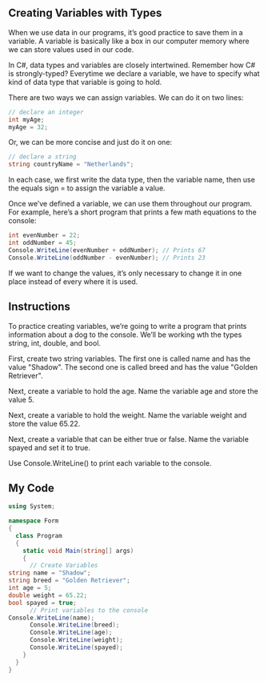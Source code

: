 ## Creating Variables with Types

When we use data in our programs, it’s good practice to save them in a variable. A variable is basically like a box in our computer memory where we can store values used in our code.

In C#, data types and variables are closely intertwined. Remember how C# is strongly-typed? Everytime we declare a variable, we have to specify what kind of data type that variable is going to hold.

There are two ways we can assign variables. We can do it on two lines:
```c#
// declare an integer
int myAge;
myAge = 32;
```
Or, we can be more concise and just do it on one:
```c#
// declare a string
string countryName = "Netherlands";
```
In each case, we first write the data type, then the variable name, then use the equals sign = to assign the variable a value.

Once we’ve defined a variable, we can use them throughout our program. For example, here’s a short program that prints a few math equations to the console:
```c#
int evenNumber = 22;
int oddNumber = 45;
Console.WriteLine(evenNumber + oddNumber); // Prints 67
Console.WriteLine(oddNumber - evenNumber); // Prints 23
```
If we want to change the values, it’s only necessary to change it in one place instead of every where it is used.

## Instructions

To practice creating variables, we’re going to write a program that prints information about a dog to the console. We’ll be working wth the types string, int, double, and bool.

First, create two string variables. The first one is called name and has the value "Shadow".
The second one is called breed and has the value "Golden Retriever".

Next, create a variable to hold the age. Name the variable age and store the value 5.

Next, create a variable to hold the weight. Name the variable weight and store the value 65.22.

Next, create a variable that can be either true or false. Name the variable spayed and set it to true.

Use Console.WriteLine() to print each variable to the console.

## My Code
```c#
using System;

namespace Form
{
  class Program
  {
    static void Main(string[] args)
    {
      // Create Variables
string name = "Shadow";
string breed = "Golden Retriever";    
int age = 5;
double weight = 65.22;
bool spayed = true;      
      // Print variables to the console
Console.WriteLine(name);
      Console.WriteLine(breed);
      Console.WriteLine(age);
      Console.WriteLine(weight);
      Console.WriteLine(spayed);
    }
  }
}
```
